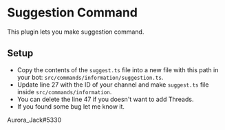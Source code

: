 # Suggestion Command
This plugin lets you make suggestion command.

## Setup
* Copy the contents of the `suggest.ts` file into a new file with this path in your bot: `src/commands/information/suggestion.ts`.
* Update line 27 with the ID of your channel and make `suggest.ts` file inside `src/commands/information`.
* You can delete the line 47 if you doesn't want to add Threads.
* If you found some bug let me know it.

Aurora_Jack#5330
